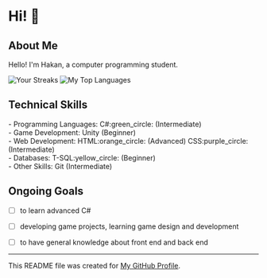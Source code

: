 # Hi! :wave:

## About Me
Hello! I'm Hakan, a computer programming student.

![Your Streaks](https://github-readme-streak-stats.herokuapp.com/?user=Hakan-Hasircioglu&theme=radical)
![My Top Languages](https://github-readme-stats.vercel.app/api/top-langs/?username=Hakan-Hasircioglu&layout=compact&theme=radical)

## Technical Skills
<div style="display: flex; justify-content: space-between;">
- Programming Languages:
  C#:green_circle: (Intermediate)
</div>
   <div style="display: flex; justify-content: space-between;">
- Game Development:
  Unity (Beginner)
</div>
<div style="display: flex; justify-content: space-between;">
- Web Development:
  HTML:orange_circle: (Advanced)
  CSS:purple_circle: (Intermediate)
</div>
</div>
<div style="display: flex; justify-content: space-between;">
- Databases:
  T-SQL:yellow_circle: (Beginner)
</div>
<div style="display: flex; justify-content: space-between;">
- Other Skills:
  Git (Intermediate)
</div>

## Ongoing Goals
- [ ] to learn advanced C#
- [ ] developing game projects, learning game design and development
- [ ] to have general knowledge about front end and back end


---
This README file was created for [My GitHub Profile](https://github.com/Hakan-Hasircioglu).
